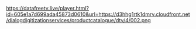 
https://datafreetv.live/player.html?id=605e1a7d699ada45873d0610&url=https://d3hhg1rtk1dmrv.cloudfront.net/dialogdigitizationservices/productcatalogue/dtv/4/002.png
